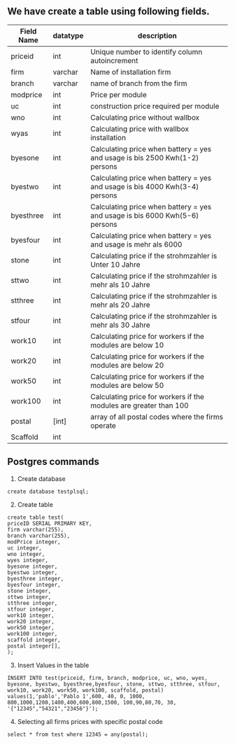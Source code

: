 ## We have create a table using following fields.

|Field Name| datatype   | description                                    |
|----------|------------|------------------------------------------------|
| priceid  | int        | Unique number to identify column autoincrement |
|   firm   | varchar    | Name of installation firm                      |
| branch   | varchar    | name of branch from the firm                   |
| modprice | int        | Price per module                               |
| uc       | int        | construction price required per module         |
| wno      | int        | Calculating price without wallbox              |
| wyas     | int        | Calculating price with wallbox installation    |
| byesone  | int        | Calculating price when battery = yes and usage is bis 2500 Kwh(1-2) persons|
| byestwo | int        | Calculating price when battery = yes and usage is bis 4000 Kwh(3-4) persons|
| byesthree  | int        | Calculating price when battery = yes and usage is bis 6000 Kwh(5-6) persons|
| byesfour  | int        | Calculating price when battery = yes and usage is mehr als 6000 |
|stone| int| Calculating price if the strohmzahler is Unter 10 Jahre|
|sttwo| int| Calculating price if the strohmzahler is mehr als 10 Jahre|
|stthree| int| Calculating price if the strohmzahler is mehr als 20 Jahre|
|stfour| int| Calculating price if the strohmzahler is mehr als 30 Jahre|
|work10| int|Calculating price for workers if the modules are below 10|
|work20| int|Calculating price for workers if the modules are below 20|
|work50| int|Calculating price for workers if the modules are below 50|
|work100| int|Calculating price for workers if the modules are greater than 100|
|postal| [int] | array of all postal codes where the firms operate |
|Scaffold| int | |


## Postgres commands 

1. Create database 
```
create database testplsql;
```
2. Create table 
```
create table test(
priceID SERIAL PRIMARY KEY,
firm varchar(255),
branch varchar(255),
modPrice integer,
uc integer,
wno integer,
wyes integer,
byesone integer,
byestwo integer,
byesthree integer,
byesfour integer,
stone integer,
sttwo integer,
stthree integer,
stfour integer,
work10 integer,
work20 integer,
work50 integer,
work100 integer,
scaffold integer,
postal integer[],
);
```

3. Insert Values in the table 
```
INSERT INTO test(priceid, firm, branch, modprice, uc, wno, wyes, byesone, byestwo, byesthree,byesfour, stone, sttwo, stthree, stfour, work10, work20, work50, work100, scaffold, postal) values(1,'pablo','Pablo 1',600, 40, 0, 1000, 800,1000,1200,1400,400,600,800,1500, 100,90,80,70, 30, '{"12345","54321","23456"}');
```

4. Selecting all firms prices with specific postal code 
```
select * from test where 12345 = any(postal);
```
